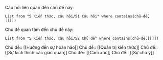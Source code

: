 Câu hỏi liên quan đến chủ đề này:
```dataview
List from "5 Kiến thức, câu hỏi/51 Câu hỏi" where contains(chủ-đề,[[]]) 
```

Chủ đề quan tâm đến chủ đề này:
```dataview
List from "5 Kiến thức, câu hỏi/52 Chủ đề" where contains(chủ-đề,[[]]) 
```
Chủ đề:: [[Hướng đến sự hoàn hảo]]
Chủ đề:: [[Quản trị kiến thức]]
Chủ đề:: [[Sự kích thích các giác quan]]
Chủ đề:: [[Cảm xúc]]
Chủ đề:: [[Sự chú ý]]
